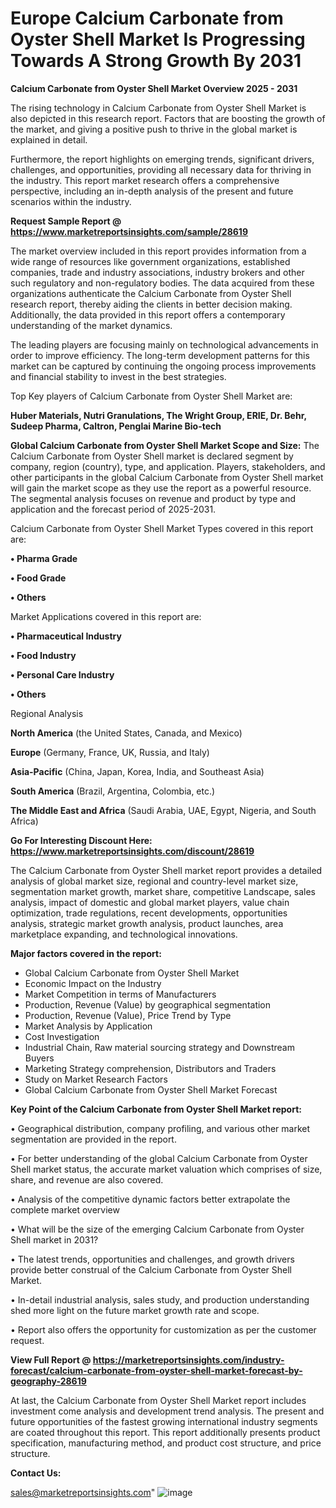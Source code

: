# Europe Calcium Carbonate from Oyster Shell Market Is Progressing Towards A Strong Growth By 2031

<Strong> Calcium Carbonate from Oyster Shell Market Overview 2025 - 2031</strong>

The rising technology in Calcium Carbonate from Oyster Shell Market is also depicted in this research report. Factors that are boosting the growth of the market, and giving a positive push to thrive in the global market is explained in detail.

Furthermore, the report highlights on emerging trends, significant drivers, challenges, and opportunities, providing all necessary data for thriving in the industry. This report market research offers a comprehensive perspective, including an in-depth analysis of the present and future scenarios within the industry.

<strong>Request Sample Report @ <a href=https://www.marketreportsinsights.com/sample/28619>https://www.marketreportsinsights.com/sample/28619</a></strong>

The market overview included in this report provides information from a wide range of resources like government organizations, established companies, trade and industry associations, industry brokers and other such regulatory and non-regulatory bodies. The data acquired from these organizations authenticate the Calcium Carbonate from Oyster Shell research report, thereby aiding the clients in better decision making. Additionally, the data provided in this report offers a contemporary understanding of the market dynamics.

The leading players are focusing mainly on technological advancements in order to improve efficiency. The long-term development patterns for this market can be captured by continuing the ongoing process improvements and financial stability to invest in the best strategies.

Top Key players of Calcium Carbonate from Oyster Shell Market are:

<strong>Huber Materials, Nutri Granulations, The Wright Group, ERIE, Dr. Behr, Sudeep Pharma, Caltron, Penglai Marine Bio-tech</strong>

<strong><b>Global Calcium Carbonate from Oyster Shell Market Scope and Size:</b></strong>
The Calcium Carbonate from Oyster Shell market is declared segment by company, region (country), type, and application. Players, stakeholders, and other participants in the global Calcium Carbonate from Oyster Shell market will gain the market scope as they use the report as a powerful resource. The segmental analysis focuses on revenue and product by type and application and the forecast period of 2025-2031.

Calcium Carbonate from Oyster Shell Market Types covered in this report are:

<strong>• Pharma Grade

• Food Grade

• Others</strong>

Market Applications covered in this report are:

<strong>• Pharmaceutical Industry

• Food Industry

• Personal Care Industry

• Others</strong> 

Regional Analysis

<strong>North America</strong> (the United States, Canada, and Mexico)

<strong>Europe</strong> (Germany, France, UK, Russia, and Italy)

<strong>Asia-Pacific</strong> (China, Japan, Korea, India, and Southeast Asia)

<strong>South America</strong> (Brazil, Argentina, Colombia, etc.)

<strong>The Middle East and Africa</strong> (Saudi Arabia, UAE, Egypt, Nigeria, and South Africa)

<strong>Go For Interesting Discount Here: <a href=https://www.marketreportsinsights.com/discount/28619>https://www.marketreportsinsights.com/discount/28619</a></strong>

The Calcium Carbonate from Oyster Shell market report provides a detailed analysis of global market size, regional and country-level market size, segmentation market growth, market share, competitive Landscape, sales analysis, impact of domestic and global market players, value chain optimization, trade regulations, recent developments, opportunities analysis, strategic market growth analysis, product launches, area marketplace expanding, and technological innovations.

<strong><b>Major factors covered in the report:</b></strong>
<ul>
  <li>Global Calcium Carbonate from Oyster Shell Market </li>
  <li>Economic Impact on the Industry</li>
  <li>Market Competition in terms of Manufacturers</li>
  <li>Production, Revenue (Value) by geographical segmentation</li>
  <li>Production, Revenue (Value), Price Trend by Type</li>
  <li>Market Analysis by Application</li>
  <li>Cost Investigation</li>
  <li>Industrial Chain, Raw material sourcing strategy and Downstream Buyers</li>
  <li>Marketing Strategy comprehension, Distributors and Traders</li>
  <li>Study on Market Research Factors</li>
  <li>Global Calcium Carbonate from Oyster Shell Market Forecast</li>
</ul>

<strong><b>Key Point of the Calcium Carbonate from Oyster Shell Market report:</b></strong>

• Geographical distribution, company profiling, and various other market segmentation are provided in the report.

• For better understanding of the global Calcium Carbonate from Oyster Shell market status, the accurate market valuation which comprises of size, share, and revenue are also covered.

• Analysis of the competitive dynamic factors better extrapolate the complete market overview

• What will be the size of the emerging Calcium Carbonate from Oyster Shell market in 2031?

• The latest trends, opportunities and challenges, and growth drivers provide better construal of the Calcium Carbonate from Oyster Shell Market.

• In-detail industrial analysis, sales study, and production understanding shed more light on the future market growth rate and scope.

• Report also offers the opportunity for customization as per the customer request.

<strong><b>View Full Report @ <a href=https://marketreportsinsights.com/industry-forecast/calcium-carbonate-from-oyster-shell-market-forecast-by-geography-28619>https://marketreportsinsights.com/industry-forecast/calcium-carbonate-from-oyster-shell-market-forecast-by-geography-28619</a></b></strong>


At last, the Calcium Carbonate from Oyster Shell Market report includes investment come analysis and development trend analysis. The present and future opportunities of the fastest growing international industry segments are coated throughout this report. This report additionally presents product specification, manufacturing method, and product cost structure, and price structure.

<strong>Contact Us:</strong>

sales@marketreportsinsights.com"
![image](https://github.com/user-attachments/assets/10b28693-9e1b-434c-b872-6a72ae118fc3)
